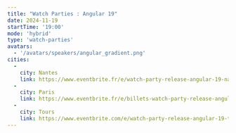 ```yaml
---
title: "Watch Parties : Angular 19"
date: 2024-11-19
startTime: '19:00'
mode: 'hybrid'
type: 'watch-parties'
avatars:
  - '/avatars/speakers/angular_gradient.png'
cities:
  - 
    city: Nantes
    link: https://www.eventbrite.fr/e/watch-party-release-angular-19-nantes-tickets-1077228512479
  - 
    city: Paris
    link: https://www.eventbrite.fr/e/billets-watch-party-release-angular-19-paris-1076981654119
  - 
    city: Tours
    link: https://www.eventbrite.com/e/watch-party-release-angular-19-tours-tickets-1077229665929
---
```


